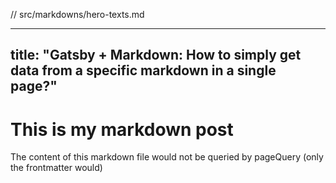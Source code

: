 // src/markdowns/hero-texts.md

---
title: "Gatsby + Markdown: How to simply get data from a specific markdown in a single page?"
---

# This is my markdown post

The content of this markdown file would not be queried by pageQuery (only the frontmatter would)